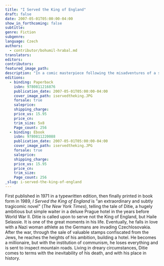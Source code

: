 ```yaml
---
title: "I Served the King of England"
draft: false
date: 2007-05-01T05:00:00-04:00
show_in_forthcoming: false
subtitle:
genre: Fiction
subgenre:
language: Czech
authors:
  - contributor/bohumil-hrabal.md
translators:
editors:
contributors:
featured_image_path:
description: "In a comic masterpiece following the misadventures of a simple but hugely ambitious waiter in pre-World War II Prague, who rises to wealth only to lose everything with the onset of Communism, Bohumil Hrabal takes us on a tremendously funny and satirical trip through 20th-century Czechoslovakia. "
editions:
  - binding: Paperback
    isbn: 9780811216876
    publication_date: 2007-05-01T05:00:00-04:00
    cover_image_path: iservedtheking.JPG
    forsale: true
    saleprice:
    shipping_charge:
    price_us: 15.95
    price_cn:
    trim_size: 5x8
    Page_count: 256
  - binding: Ebook
    isbn: 9780811220088
    publication_date: 2007-05-01T05:00:00-04:00
    cover_image_path: iservedtheking.JPG
    forsale: true
    saleprice:
    shipping_charge:
    price_us: 15.95
    price_cn:
    trim_size:
    Page_count: 256
_slug: i-served-the-king-of-england
---
```


First published in 1971 in a typewritten edition, then finally printed in book form in 1989, _I Served the King of England_ is "an extraordinary and subtly tragicomic novel" (_The New York Times_), telling the tale of Ditie, a hugely ambitious but simple waiter in a deluxe Prague hotel in the years before World War II. Ditie is called upon to serve not the King of England, but Haile Selassie. It is one of the great moments in his life. Eventually, he falls in love with a Nazi woman athlete as the Germans are invading Czechlosovakia. After the war, through the sale of valuable stamps confiscated from the Jews, he reaches the heights of his ambition, building a hotel. He becomes a millionaire, but with the institution of communism, he loses everything and is sent to inspect mountain roads. Living in dreary circumstances, Ditie comes to terms with the inevitability of his death, and with his place in history.

